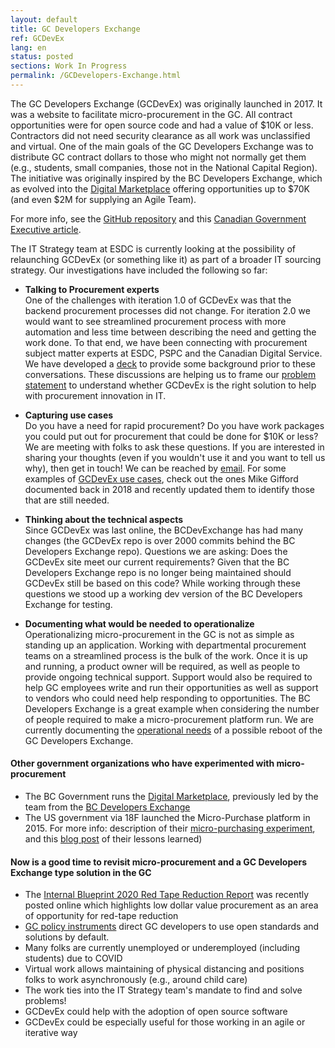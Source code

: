 ```yaml
---
layout: default
title: GC Developers Exchange
ref: GCDevEx
lang: en
status: posted
sections: Work In Progress
permalink: /GCDevelopers-Exchange.html
---
```


The GC Developers Exchange (GCDevEx) was originally launched in 2017.
It was a website to facilitate micro-procurement in the GC.
All contract opportunities were for open source code and had a value of $10K or less.
Contractors did not need security clearance as all work was unclassified and virtual.
One of the main goals of the GC Developers Exchange was to distribute GC contract dollars to those who might not normally get them (e.g., students, small companies, those not in the National Capital Region).
The initiative was originally inspired by the BC Developers Exchange, which as evolved into the [Digital Marketplace](https://digital.gov.bc.ca/marketplace) offering opportunities up to $70K (and even $2M for supplying an Agile Team).

For more info, see the [GitHub repository](https://github.com/canada-ca/devex) and this [Canadian Government Executive article](https://canadiangovernmentexecutive.ca/dig/24_03/28/).

The IT Strategy team at ESDC is currently looking at the possibility of relaunching GCDevEx (or something like it) as part of a broader IT sourcing strategy.
Our investigations have included the following so far:

- **Talking to Procurement experts**  
One of the challenges with iteration 1.0 of GCDevEx was that the backend procurement processes did not change.
 For iteration 2.0 we would want to see streamlined procurement process with more automation and less time between describing the need and getting the work done.
To that end, we have been connecting with procurement subject matter experts at ESDC, PSPC and the Canadian Digital Service.
We have developed a [deck](https://docs.google.com/presentation/d/1guX117_Cl6vGrfGb8E8En5gLLzjJDLFBxnJR1whDb-w/edit?usp=sharing) to provide some background prior to these conversations.
 These discussions are helping us to frame our [problem statement](https://docs.google.com/document/d/1dpsXvXY_iHsgJAAPQzrX8gOhm5ttC_JCCGZKvWRWQZk/edit) to understand whether GCDevEx is the right solution to help with procurement innovation in IT.

- **Capturing use cases**  
Do you have a need for rapid procurement? Do you have work packages you could put out for procurement that could be done for $10K or less? We are meeting with folks to ask these questions.
If you are interested in sharing your thoughts (even if you wouldn't use it and you want to tell us why), then get in touch!  We can be reached by [email](mailto:EDSC.DGIIT.StrategieTI-ITStrategy.IITB.ESDC@hrsdc-rhdcc.gc.ca).
For some examples of [GCDevEx use cases](https://github.com/canada-ca/devex/issues?q=is%3Aissue+is%3Aopen+%2410K+project+idea), check out the ones Mike Gifford documented back in 2018 and recently updated them to identify those that are still needed.

- **Thinking about the technical aspects**  
Since GCDevEx was last online, the BCDevExchange has had many changes (the GCDevEx repo is over 2000 commits behind the BC Developers Exchange repo).
Questions we are asking:
Does the GCDevEx site meet our current requirements?
Given that the BC Developers Exchange repo is no longer being maintained should GCDevEx still be based on this code?
While working through these questions we stood up a working dev version of the BC Developers Exchange for testing.

- **Documenting what would be needed to operationalize**  
Operationalizing micro-procurement in the GC is not as simple as standing up an application.
 Working with departmental procurement teams on a streamlined process is the bulk of the work.
Once it is up and running, a product owner will be required, as well as people to provide ongoing technical support.
 Support would also be required to help GC employees write and run their opportunities as well as support to vendors who could need help responding to opportunities.
 The BC Developers Exchange is a great example when considering the number of people required to make a micro-procurement platform run.
 We are currently documenting the [operational needs](https://docs.google.com/document/d/11CQBSzSRiVCzzoM6_uYrVu8p-CgWEzKkgaq9FLW1Xm4/edit?usp=sharing) of a possible reboot of the GC Developers Exchange.

#### Other government organizations who have experimented with micro-procurement

- The BC Government runs the  [Digital Marketplace](https://digital.gov.bc.ca/marketplace), previously led by the team from the  [BC Developers Exchange](https://bcdevexchange.org)
- The US government via 18F launched the Micro-Purchase platform in 2015.
For more info: description of their [micro-purchasing experiment](https://18f.gsa.gov/2015/10/13/open-source-micropurchasing/), and this [blog post](https://18f.gsa.gov/2016/01/15/micro-purchase-auctions-round-2-what-we-learned/) of their lessons learned)

#### Now is a good time to revisit micro-procurement and a GC Developers Exchange type solution in the GC

- The [Internal Blueprint 2020 Red Tape Reduction Report](https://internal-red-tape-reduction-report.github.io) was recently posted online which highlights low dollar value procurement as an area of opportunity for red-tape reduction
- [GC policy instruments](https://www.tbs-sct.gc.ca/pol/doc-eng.aspx?id=32602#claA.2.3.8) direct GC developers to use open standards and solutions by default.
- Many folks are currently unemployed or underemployed (including students) due to COVID
- Virtual work allows maintaining of physical distancing and positions folks to work asynchronously (e.g., around child care)
- The work ties into the IT Strategy team's mandate to find and solve problems!
- GCDevEx could help with the adoption of open source software
- GCDevEx could be especially useful for those working in an agile or iterative way
